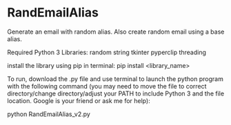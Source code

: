 # RandEmailAlias
Generate an email with random alias. Also create random email using a base alias.

Required Python 3 Libraries:
random
string
tkinter
pyperclip
threading

install the library using pip in terminal: pip install <library_name>

To run, download the .py file and use terminal to launch the python program with the following command (you may need to move the file to correct directory/change directory/adjust your PATH to include Python 3 and the file location. Google is your friend or ask me for help):

python RandEmailAlias_v2.py
